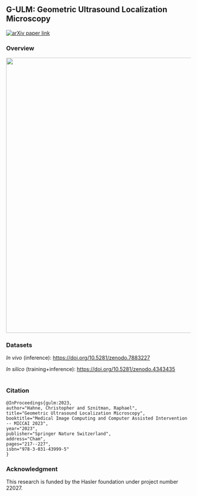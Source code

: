 ## G-ULM: Geometric Ultrasound Localization Microscopy

[![arXiv paper link](https://img.shields.io/badge/paper-arXiv:2306.15548-red)](https://arxiv.org/pdf/2306.15548.pdf)

### Overview

<a href="https://link.springer.com/chapter/10.1007/978-3-031-43999-5_21">
    <img src="https://github.com/hahnec/gulm/blob/master/docs/gulm_concept.svg" width="750" scale="100%">
</a>

### Datasets

*In vivo* (inference): https://doi.org/10.5281/zenodo.7883227

*In silico* (training+inference): https://doi.org/10.5281/zenodo.4343435
<br>
<br>

### Citation

```
@InProceedings{gulm:2023,
author="Hahne, Christopher and Sznitman, Raphael",
title="Geometric Ultrasound Localization Microscopy",
booktitle="Medical Image Computing and Computer Assisted Intervention -- MICCAI 2023",
year="2023",
publisher="Springer Nature Switzerland",
address="Cham",
pages="217--227",
isbn="978-3-031-43999-5"
}
```

### Acknowledgment

This research is funded by the Hasler foundation under project number 22027.